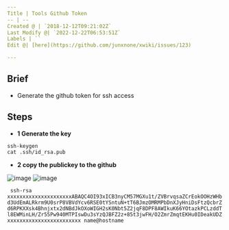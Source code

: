 ```yaml
---
Title | Tools Github Token
-- | --
Created @ | `2018-12-12T09:21:02Z`
Last Modify @| `2022-12-22T06:53:51Z`
Labels | ``
Edit @| [here](https://github.com/junxnone/xwiki/issues/123)

---
```

## Brief
- Generate the github token for ssh access

## Steps
- **1 Generate the key**

```
ssh-keygen
cat .ssh/id_rsa.pub
```

- **2 copy the publickey to the github**


![image](https://user-images.githubusercontent.com/2216970/49859317-36711280-fe32-11e8-8168-2d00e0d8ea96.png)
![image](https://user-images.githubusercontent.com/2216970/49859332-3f61e400-fe32-11e8-9d3c-8718e55534e5.png)

`
ssh-rsa xxxxxxxxxxxxxxxxxxxxxABAQC4OI93xICB3nyCM57MGXu1t/ZVBrvqsaZCrEokOOHzWHbd3UdEmALRkrm9U0srP8VBVdYcv6RSE0tYSntuN+tT6BJmzOMRMPbDnXJyHniDsFtzQcbrZd6RPKXXsk4Bhnjxtx2dNBdJkOXoWIGH2sK0Nbt5Z2jqF8DPF8AWIkuK66YOtazkPCLzddTl8EWMinLH/Zr55Pw940MTPIswDu3sYzQJBFZ2z+85t3jwFH/O2ZmrZmqtEKHu0IDeakUDZxxxxxxxxxxxxxxxxxxxxxxxx name@hostname`
